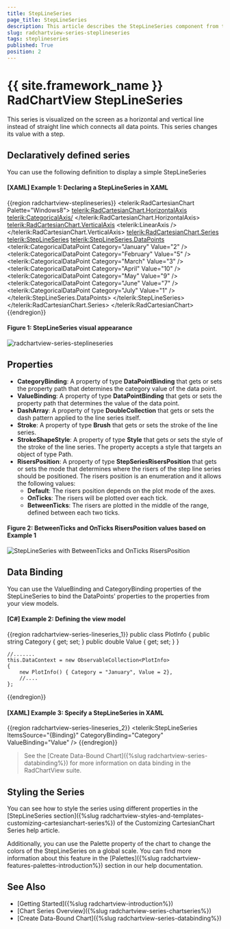 ```yaml
---
title: StepLineSeries
page_title: StepLineSeries
description: This article describes the StepLineSeries component from the RadChartView suite.
slug: radchartview-series-steplineseries
tags: steplineseries
published: True
position: 2
---
```


# {{ site.framework_name }} RadChartView StepLineSeries

This series is visualized on the screen as a horizontal and vertical line instead of straight line which connects all data points. This series changes its value with a step.

## Declaratively defined series

You can use the following definition to display a simple StepLineSeries

#### __[XAML] Example 1: Declaring a StepLineSeries in XAML__
{{region radchartview-steplineseries}}
	<telerik:RadCartesianChart Palette="Windows8">
	<telerik:RadCartesianChart.HorizontalAxis>
		<telerik:CategoricalAxis/>
	</telerik:RadCartesianChart.HorizontalAxis>
	<telerik:RadCartesianChart.VerticalAxis>
		<telerik:LinearAxis />
	</telerik:RadCartesianChart.VerticalAxis>
	<telerik:RadCartesianChart.Series>
		<telerik:StepLineSeries>
			<telerik:StepLineSeries.DataPoints>
				<telerik:CategoricalDataPoint Category="January" Value="2" />
				<telerik:CategoricalDataPoint Category="February" Value="5" />
				<telerik:CategoricalDataPoint Category="March" Value="3" />
				<telerik:CategoricalDataPoint Category="April" Value="10" />
				<telerik:CategoricalDataPoint Category="May" Value="9" />
				<telerik:CategoricalDataPoint Category="June" Value="7" />
				<telerik:CategoricalDataPoint Category="July" Value="1" />
			</telerik:StepLineSeries.DataPoints>
		</telerik:StepLineSeries>
	</telerik:RadCartesianChart.Series>
	</telerik:RadCartesianChart>
{{endregion}}

#### __Figure 1: StepLineSeries visual appearance__
![radchartview-series-steplineseries](images/radchartview-series-steplineseries.png)

## Properties

* __CategoryBinding__: A property of type __DataPointBinding__ that gets or sets the property path that determines the category value of the data point.
* __ValueBinding__: A property of type __DataPointBinding__ that gets or sets the property path that determines the value of the data point.
* __DashArray__: A property of type __DoubleCollection__ that gets or sets the dash pattern applied to the line series itself.
* __Stroke__: A property of type __Brush__ that gets or sets the stroke of the line series.
* __StrokeShapeStyle__: A property of type __Style__ that gets or sets the style of the stroke of the line series. The property accepts a style that targets an object of type Path.
* __RisersPosition__: A property of type __StepSeriesRisersPosition__ that gets or sets the mode that determines where the risers of the step line series should be positioned. The risers position is an enumeration and it allows the following values:  
	* __Default__: The risers position depends on the plot mode of the axes.
	* __OnTicks__: The risers will be plotted over each tick.
	* __BetweenTicks__: The risers are plotted in the middle of the range, defined between each two ticks.

#### __Figure 2: BetweenTicks and OnTicks RisersPosition values based on Example 1__
![StepLineSeries with BetweenTicks and OnTicks RisersPosition](images/radchartview-series-risersposition.png)

## Data Binding

You can use the ValueBinding and CategoryBinding properties of the StepLineSeries to bind the DataPoints’ properties to the properties from your view models.

#### __[C#] Example 2: Defining the view model__

{{region radchartview-series-lineseries_1}}
	public class PlotInfo
    {
        public string Category { get; set; }
        public double Value { get; set; }
    }

	//.......
	this.DataContext = new ObservableCollection<PlotInfo>
	{
		new PlotInfo() { Category = "January", Value = 2},
		//....
	};
{{endregion}}	

#### __[XAML] Example 3: Specify a StepLineSeries in XAML__
{{region radchartview-series-lineseries_2}}	
	<telerik:StepLineSeries ItemsSource="{Binding}" CategoryBinding="Category" ValueBinding="Value" />
{{endregion}}

>See the [Create Data-Bound Chart]({%slug radchartview-series-databinding%}) for more information on data binding in the RadChartView suite.

## Styling the Series

You can see how to style the series using different properties in the [StepLineSeries section]({%slug radchartview-styles-and-templates-customizing-cartesianchart-series%}) of the Customizing CartesianChart Series help article.

Additionally, you can use the Palette property of the chart to change the colors of the StepLineSeries on a global scale. You can find more information about this feature in the [Palettes]({%slug radchartview-features-palettes-introduction%}) section in our help documentation.

## See Also
 * [Getting Started]({%slug radchartview-introduction%})
 * [Chart Series Overview]({%slug radchartview-series-chartseries%})
 * [Create Data-Bound Chart]({%slug radchartview-series-databinding%})
